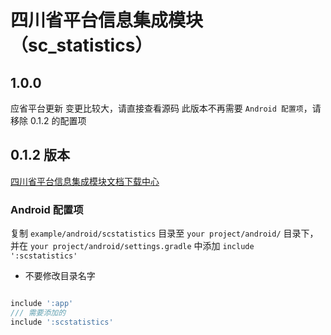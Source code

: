# 四川省平台信息集成模块（sc_statistics）

## 1.0.0

应省平台更新 变更比较大，请直接查看源码
此版本不再需要  `Android 配置项`，请移除 0.1.2 的配置项

## 0.1.2 版本

[四川省平台信息集成模块文档下载中心](http://training.sctvcloud.com)

### Android 配置项

复制 `example/android/scstatistics` 目录至 `your project/android/` 目录下，并在 `your project/android/settings.gradle` 中添加 `include ':scstatistics'`

* 不要修改目录名字

```groovy

include ':app'
/// 需要添加的
include ':scstatistics'

```
